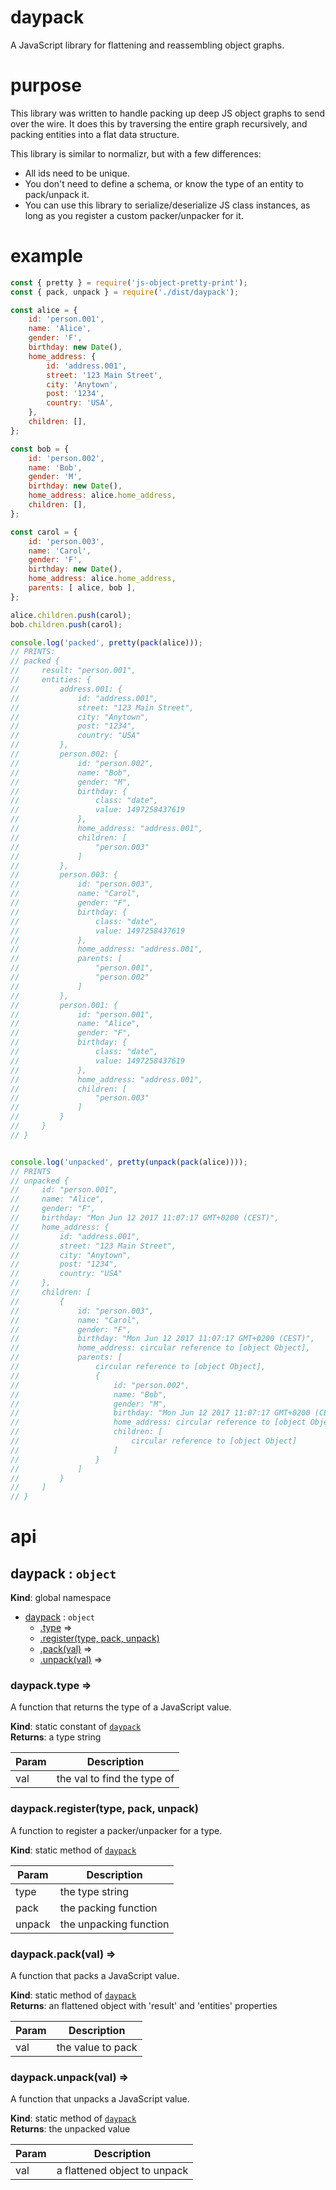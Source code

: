 # daypack
A JavaScript library for flattening and reassembling object graphs.

# purpose
This library was written to handle packing up deep JS object graphs to send over the wire.
It does this by traversing the entire graph recursively, and packing entities into a flat data structure.

This library is similar to normalizr, but with a few differences:
- All ids need to be unique.
- You don't need to define a schema, or know the type of an entity to pack/unpack it.
- You can use this library to serialize/deserialize JS class instances, as long as you register a custom packer/unpacker for it.

# example

```javascript
const { pretty } = require('js-object-pretty-print');
const { pack, unpack } = require('./dist/daypack');

const alice = {
	id: 'person.001',
	name: 'Alice',
	gender: 'F',
	birthday: new Date(),
	home_address: {
		id: 'address.001',
		street: '123 Main Street',
		city: 'Anytown',
		post: '1234',
		country: 'USA',
	},
	children: [],
};

const bob = {
	id: 'person.002',
	name: 'Bob',
	gender: 'M',
	birthday: new Date(),
	home_address: alice.home_address,
	children: [],
};

const carol = {
	id: 'person.003',
	name: 'Carol',
	gender: 'F',
	birthday: new Date(),
	home_address: alice.home_address,
	parents: [ alice, bob ],
};

alice.children.push(carol);
bob.children.push(carol);

console.log('packed', pretty(pack(alice)));
// PRINTS:
// packed {
//     result: "person.001",
//     entities: {
//         address.001: {
//             id: "address.001",
//             street: "123 Main Street",
//             city: "Anytown",
//             post: "1234",
//             country: "USA"
//         },
//         person.002: {
//             id: "person.002",
//             name: "Bob",
//             gender: "M",
//             birthday: {
//                 class: "date",
//                 value: 1497258437619
//             },
//             home_address: "address.001",
//             children: [
//                 "person.003"
//             ]
//         },
//         person.003: {
//             id: "person.003",
//             name: "Carol",
//             gender: "F",
//             birthday: {
//                 class: "date",
//                 value: 1497258437619
//             },
//             home_address: "address.001",
//             parents: [
//                 "person.001",
//                 "person.002"
//             ]
//         },
//         person.001: {
//             id: "person.001",
//             name: "Alice",
//             gender: "F",
//             birthday: {
//                 class: "date",
//                 value: 1497258437619
//             },
//             home_address: "address.001",
//             children: [
//                 "person.003"
//             ]
//         }
//     }
// }


console.log('unpacked', pretty(unpack(pack(alice))));
// PRINTS
// unpacked {
//     id: "person.001",
//     name: "Alice",
//     gender: "F",
//     birthday: "Mon Jun 12 2017 11:07:17 GMT+0200 (CEST)",
//     home_address: {
//         id: "address.001",
//         street: "123 Main Street",
//         city: "Anytown",
//         post: "1234",
//         country: "USA"
//     },
//     children: [
//         {
//             id: "person.003",
//             name: "Carol",
//             gender: "F",
//             birthday: "Mon Jun 12 2017 11:07:17 GMT+0200 (CEST)",
//             home_address: circular reference to [object Object],
//             parents: [
//                 circular reference to [object Object],
//                 {
//                     id: "person.002",
//                     name: "Bob",
//                     gender: "M",
//                     birthday: "Mon Jun 12 2017 11:07:17 GMT+0200 (CEST)",
//                     home_address: circular reference to [object Object],
//                     children: [
//                         circular reference to [object Object]
//                     ]
//                 }
//             ]
//         }
//     ]
// }

```

# api

<a name="daypack"></a>

## daypack : <code>object</code>
**Kind**: global namespace  

* [daypack](#daypack) : <code>object</code>
    * [.type](#daypack.type) ⇒
    * [.register(type, pack, unpack)](#daypack.register)
    * [.pack(val)](#daypack.pack) ⇒
    * [.unpack(val)](#daypack.unpack) ⇒

<a name="daypack.type"></a>

### daypack.type ⇒
A function that returns the type of a JavaScript value.

**Kind**: static constant of <code>[daypack](#daypack)</code>  
**Returns**: a type string  

| Param | Description |
| --- | --- |
| val | the val to find the type of |

<a name="daypack.register"></a>

### daypack.register(type, pack, unpack)
A function to register a packer/unpacker for a type.

**Kind**: static method of <code>[daypack](#daypack)</code>  

| Param | Description |
| --- | --- |
| type | the type string |
| pack | the packing function |
| unpack | the unpacking function |

<a name="daypack.pack"></a>

### daypack.pack(val) ⇒
A function that packs a JavaScript value.

**Kind**: static method of <code>[daypack](#daypack)</code>  
**Returns**: an flattened object with 'result' and 'entities' properties  

| Param | Description |
| --- | --- |
| val | the value to pack |

<a name="daypack.unpack"></a>

### daypack.unpack(val) ⇒
A function that unpacks a JavaScript value.

**Kind**: static method of <code>[daypack](#daypack)</code>  
**Returns**: the unpacked value  

| Param | Description |
| --- | --- |
| val | a flattened object to unpack |
